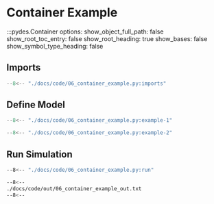# Container Example

:::pydes.Container
    options:
        show_object_full_path: false
        show_root_toc_entry: false
        show_root_heading: true
        show_bases: false
        show_symbol_type_heading: false

## Imports

```py linenums="1"
--8<-- "./docs/code/06_container_example.py:imports"
```

## Define Model

```py linenums="1"
--8<-- "./docs/code/06_container_example.py:example-1"
```


```py linenums="1"
--8<-- "./docs/code/06_container_example.py:example-2"
```

## Run Simulation

```bash
--8<-- "./docs/code/06_container_example.py:run"
```


```bash
--8<--
./docs/code/out/06_container_example_out.txt
--8<--
```